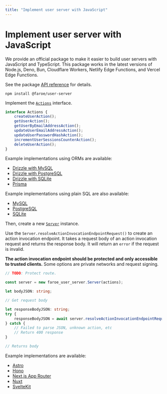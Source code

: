 ```yaml
---
title: "Implement user server with JavaScript"
---
```


# Implement user server with JavaScript

We provide an official package to make it easier to build user servers with JavaScript and TypeScript. This package works in the latest versions of Node.js, Deno, Bun, Cloudflare Workers, Netlify Edge Functions, and Vercel Edge Functions.

See the package [API reference](https://github.com/faroedev/js-user-server#api-reference) for details.

```
npm install @faroe/user-server
```

Implement the [`Actions`](https://github.com/faroedev/js-user-server#actions) interface.

```ts
interface Actions {
    createUserAction();
    getUserAction();
    getUserByEmailAddressAction();
    updateUserEmailAddressAction();
    updateUserPasswordHashAction();
    incrementUserSessionsCounterAction();
    deleteUserAction();
}
```

Example implementations using ORMs are available:

-   [Drizzle with MySQL](https://code.faroe.dev/js-user-server-actions-drizzle-mysql)
-   [Drizzle with PostgreSQL](https://code.faroe.dev/js-user-server-actions-drizzle-postgresql)
-   [Drizzle with SQLite](https://code.faroe.dev/js-user-server-actions-drizzle-sqlite)
-   [Prisma](https://code.faroe.dev/js-user-server-actions-prisma)

Example implementations using plain SQL are also available:

-   [MySQL](https://code.faroe.dev/js-user-server-actions-sql-mysql)
-   [PostgreSQL](https://code.faroe.dev/js-user-server-actions-sql-postgresql)
-   [SQLite](https://code.faroe.dev/js-user-server-actions-sql-sqlite)

Then, create a new [`Server`](https://github.com/faroedev/js-user-server#server) instance.

Use the `Server.resolveActionInvocationEndpointRequest()` to create an action invocation endpoint. It takes a request body of an action invocation request and returns the response body. It will return an `error` if the request is invalid.

**The action invocation endpoint should be protected and only accessible to trusted clients.** Some options are private networks and request signing.

```ts
// TODO: Protect route.

const server = new faroe_user_server.Server(actions);

let bodyJSON: string;

// Get request body

let responseBodyJSON: string;
try {
    responseBodyJSON = await server.resolveActionInvocationEndpointRequest(bodyJSON);
} catch {
    // Failed to parse JSON, unknown action, etc
    // Return 400 response
}

// Returns body
```

Example implementations are available:

-   [Astro](https://code.faroe.dev/js-user-server-action-invocation-endpoint-astro)
-   [Hono](https://code.faroe.dev/js-user-server-action-invocation-endpoint-hono)
-   [Next.js App Router](https://code.faroe.dev/js-user-server-action-invocation-endpoint-nextjs-app)
-   [Nuxt](https://code.faroe.dev/js-user-server-action-invocation-endpoint-nuxt)
-   [SvelteKit](https://code.faroe.dev/js-user-server-action-invocation-endpoint-sveltekit)
